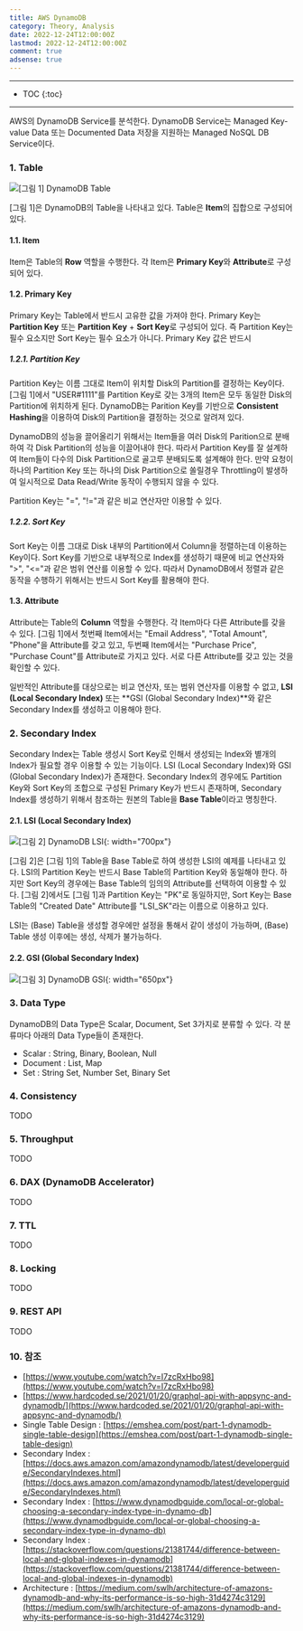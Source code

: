 ```yaml
---
title: AWS DynamoDB
category: Theory, Analysis
date: 2022-12-24T12:00:00Z
lastmod: 2022-12-24T12:00:00Z
comment: true
adsense: true
---
```


***

* TOC
{:toc}

***

AWS의 DynamoDB Service를 분석한다. DynamoDB Service는 Managed Key-value Data 또는 Documented Data 저장을 지원하는 Managed NoSQL DB Service이다.

### 1. Table

![[그림 1] DynamoDB Table]({{site.baseurl}}/images/theory_analysis/AWS_DynamoDB/AWS_DynamoDB_BaseTable.PNG)

[그림 1]은 DynamoDB의 Table을 나타내고 있다. Table은 **Item**의 집합으로 구성되어 있다.

#### 1.1. Item

Item은 Table의 **Row** 역할을 수행한다. 각 Item은 **Primary Key**와 **Attribute**로 구성되어 있다.

#### 1.2. Primary Key

Primary Key는 Table에서 반드시 고유한 값을 가져야 한다. Primary Key는 **Partition Key** 또는 **Partition Key** + **Sort Key**로 구성되어 있다. 즉 Partition Key는 필수 요소지만 Sort Key는 필수 요소가 아니다. Primary Key 값은 반드시 

##### 1.2.1. Partition Key

Partition Key는 이름 그대로 Item이 위치할 Disk의 Partition를 결정하는 Key이다. [그림 1]에서 "USER#1111"를 Partition Key로 갖는 3개의 Item은 모두 동일한 Disk의 Partition에 위치하게 된다. DynamoDB는 Parition Key를 기반으로 **Consistent Hashing**을 이용하여 Disk의 Partition을 결정하는 것으로 알려져 있다.

DynamoDB의 성능을 끌어올리기 위해서는 Item들을 여러 Disk의 Parition으로 분배하여 각 Disk Partition의 성능을 이끌어내야 한다. 따라서 Partition Key를 잘 설계하여 Item들이 다수의 Disk Partition으로 골고루 분배되도록 설계해야 한다. 만약 요청이 하나의 Partition Key 또는 하나의 Disk Partition으로 쏠릴경우 Throttling이 발생하여 일시적으로 Data Read/Write 동작이 수행되지 않을 수 있다.

Partition Key는 "=", "!="과 같은 비교 연산자만 이용할 수 있다.

##### 1.2.2. Sort Key

Sort Key는 이름 그대로 Disk 내부의 Partition에서 Column을 정렬하는데 이용하는 Key이다. Sort Key를 기반으로 내부적으로 Index를 생성하기 때문에 비교 연산자와 ">", "<="과 같은 범위 연산를 이용할 수 있다. 따라서 DynamoDB에서 정렬과 같은 동작을 수행하기 위해서는 반드시 Sort Key를 활용해야 한다.

#### 1.3. Attribute

Attribute는 Table의 **Column** 역할을 수행한다. 각 Item마다 다른 Attribute를 갖을 수 있다. [그림 1]에서 첫번째 Item에서는 "Email Address", "Total Amount", "Phone"을 Attribute를 갖고 있고, 두번째 Item에서는 "Purchase Price", "Purchase Count"를 Attribute로 가지고 있다. 서로 다른 Attribute를 갖고 있는 것을 확인할 수 있다.

일반적인 Attribute를 대상으로는 비교 연산자, 또는 범위 연산자를 이용할 수 없고, **LSI (Local Secondary Index)** 또는 **GSI (Global Secondary Index)**와 같은 Secondary Index를 생성하고 이용해야 한다.

### 2. Secondary Index

Secondary Index는 Table 생성시 Sort Key로 인해서 생성되는 Index와 별개의 Index가 필요할 경우 이용할 수 있는 기능이다. LSI (Local Secondary Index)와 GSI (Global Secondary Index)가 존재한다. Secondary Index의 경우에도 Partition Key와 Sort Key의 조합으로 구성된 Primary Key가 반드시 존재하며, Secondary Index를 생성하기 위해서 참조하는 원본의 Table을 **Base Table**이라고 명칭한다.

#### 2.1. LSI (Local Secondary Index)

![[그림 2] DynamoDB LSI]({{site.baseurl}}/images/theory_analysis/AWS_DynamoDB/AWS_DynamoDB_LSI.PNG){: width="700px"}

[그림 2]은 [그림 1]의 Table을 Base Table로 하여 생성한 LSI의 예제를 나타내고 있다. LSI의 Partition Key는 반드시 Base Table의 Partition Key와 동일해야 한다. 하지만 Sort Key의 경우에는 Base Table의 임의의 Attribute를 선택하여 이용할 수 있다. [그림 2]에서도 [그림 1]과 Partition Key는 "PK"로 동일하지만, Sort Key는 Base Table의 "Created Date" Attribute를 "LSI_SK"라는 이름으로 이용하고 있다.

LSI는 (Base) Table을 생성할 경우에만 설정을 통해서 같이 생성이 가능하며, (Base) Table 생성 이후에는 생성, 삭제가 불가능하다. 

#### 2.2. GSI (Global Secondary Index)

![[그림 3] DynamoDB GSI]({{site.baseurl}}/images/theory_analysis/AWS_DynamoDB/AWS_DynamoDB_GSI.PNG){: width="650px"}

### 3. Data Type

DynamoDB의 Data Type은 Scalar, Document, Set 3가지로 분류할 수 있다. 각 분류마다 아래의 Data Type들이 존재한다.

* Scalar : String, Binary, Boolean, Null
* Document : List, Map
* Set : String Set, Number Set, Binary Set

### 4. Consistency

TODO

### 5. Throughput

TODO

### 6. DAX (DynamoDB Accelerator)

TODO

### 7. TTL

TODO

### 8. Locking

TODO

### 9. REST API

TODO

### 10. 참조

* [https://www.youtube.com/watch?v=I7zcRxHbo98](https://www.youtube.com/watch?v=I7zcRxHbo98)
* [https://www.hardcoded.se/2021/01/20/graphql-api-with-appsync-and-dynamodb/](https://www.hardcoded.se/2021/01/20/graphql-api-with-appsync-and-dynamodb/)
* Single Table Design : [https://emshea.com/post/part-1-dynamodb-single-table-design](https://emshea.com/post/part-1-dynamodb-single-table-design)
* Secondary Index : [https://docs.aws.amazon.com/amazondynamodb/latest/developerguide/SecondaryIndexes.html](https://docs.aws.amazon.com/amazondynamodb/latest/developerguide/SecondaryIndexes.html)
* Secondary Index : [https://www.dynamodbguide.com/local-or-global-choosing-a-secondary-index-type-in-dynamo-db](https://www.dynamodbguide.com/local-or-global-choosing-a-secondary-index-type-in-dynamo-db)
* Secondary Index : [https://stackoverflow.com/questions/21381744/difference-between-local-and-global-indexes-in-dynamodb](https://stackoverflow.com/questions/21381744/difference-between-local-and-global-indexes-in-dynamodb)
* Architecture : [https://medium.com/swlh/architecture-of-amazons-dynamodb-and-why-its-performance-is-so-high-31d4274c3129](https://medium.com/swlh/architecture-of-amazons-dynamodb-and-why-its-performance-is-so-high-31d4274c3129)